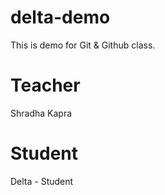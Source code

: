 # delta-demo
This is demo for Git &amp; Github class.

# Teacher
Shradha Kapra

# Student
Delta - Student